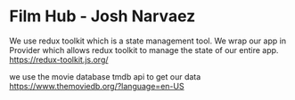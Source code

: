 # Film Hub - Josh Narvaez

We use redux toolkit which is a state management tool. We wrap our app in Provider which allows redux toolkit to manage the state of our entire app.
https://redux-toolkit.js.org/

we use the movie database tmdb api to get our data
https://www.themoviedb.org/?language=en-US
